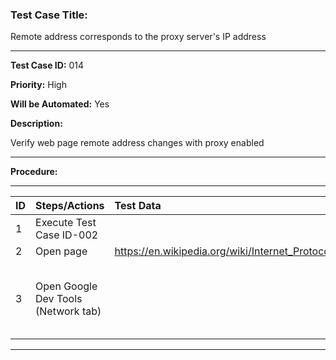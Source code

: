 
### Test Case Title: ###

Remote address corresponds to the proxy server's IP address					

---

**Test Case ID:** 014

**Priority:** High

**Will be Automated:** Yes

**Description:**

Verify web page remote address changes with proxy enabled

---

**Procedure:**

---

|     ID       | Steps/Actions |  Test Data  | Expected Result |
| :------------ |:--------------| :---------- | :-------------- |
|       1       | Execute Test Case ID-002 | |     
|       2       | Open page | https://en.wikipedia.org/wiki/Internet_Protocol | Page is opened |
|       3       | Open Google Dev Tools (Network tab) |  | 'Main Page' Headers/General -  Remote Address: 35.217.25.199:1080 (Address and port of the proxy)  |

---
